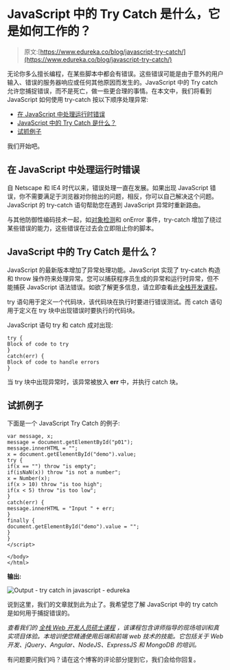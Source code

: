 # JavaScript 中的 Try Catch 是什么，它是如何工作的？

> 原文:[https://www.edureka.co/blog/javascript-try-catch/](https://www.edureka.co/blog/javascript-try-catch/)

无论你多么擅长编程，在某些脚本中都会有错误。这些错误可能是由于意外的用户输入、错误的服务器响应或任何其他原因而发生的。JavaScript 中的 Try catch 允许您捕捉错误，而不是死亡，做一些更合理的事情。在本文中，我们将看到 JavaScript 如何使用 try-catch 按以下顺序处理异常:

*   [在 JavaScript 中处理运行时错误](#runtime)
*   [JavaScript 中的 Try Catch 是什么？](#trycatch)
*   [试抓例子](#example)

我们开始吧。

## **在 JavaScript 中处理运行时错误**

自 Netscape 和 IE4 时代以来，错误处理一直在发展。如果出现 JavaScript 错误，你不需要满足于浏览器对你抛出的问题，相反，你可以自己解决这个问题。JavaScript 的 try-catch 语句帮助您在遇到 JavaScript 异常时重新路由。

与其他防御性编码技术一起，如[对象检测](https://www.edureka.co/blog/tensorflow-object-detection-tutorial/)和 onError 事件，try-catch 增加了绕过某些错误的能力，这些错误在过去会立即阻止你的脚本。

## **JavaScript 中的 Try Catch 是什么？**

JavaScript 的最新版本增加了异常处理功能。JavaScript 实现了 try-catch 构造和 throw 操作符来处理异常。您可以捕获程序员生成的异常和运行时异常，但不能捕获 JavaScript 语法错误。如欲了解更多信息，请立即查看此[全栈开发课程](https://www.edureka.co/masters-program/full-stack-developer-training)。

try 语句用于定义一个代码块，该代码块在执行时要进行错误测试。而 catch 语句用于定义在 try 块中出现错误时要执行的代码块。

JavaScript 语句 try 和 catch 成对出现:

```
try {
Block of code to try
}
catch(err) {
Block of code to handle errors
}
```

当 try 块中出现异常时，该异常被放入 **err** 中，并执行 catch 块。

## **试抓例子**

下面是一个 JavaScript Try Catch 的例子:

```
var message, x;
message = document.getElementById("p01");
message.innerHTML = "";
x = document.getElementById("demo").value;
try {
if(x == "") throw "is empty";
if(isNaN(x)) throw "is not a number";
x = Number(x);
if(x > 10) throw "is too high";
if(x < 5) throw "is too low";
}
catch(err) {
message.innerHTML = "Input " + err;
}
finally {
document.getElementById("demo").value = "";
}
}
</script>

</body>
</html>
```

**输出:**

![Output - try catch in javascript - edureka](../Images/146dd41208bd6000da77d2b34330e6fe.png)

说到这里，我们的文章就到此为止了。我希望您了解 JavaScript 中的 try catch 是如何用于捕捉错误的。

*查看我们的  [全栈 Web 开发人员硕士课程](https://www.edureka.co/masters-program/full-stack-developer-training) ，该课程包含讲师指导的现场培训和真实项目体验。本培训使您精通使用后端和前端 web 技术的技能。它包括关于 Web 开发、jQuery、Angular、NodeJS、ExpressJS 和 MongoDB 的培训。*

有问题要问我们吗？请在这个博客的评论部分提到它，我们会给你回复。